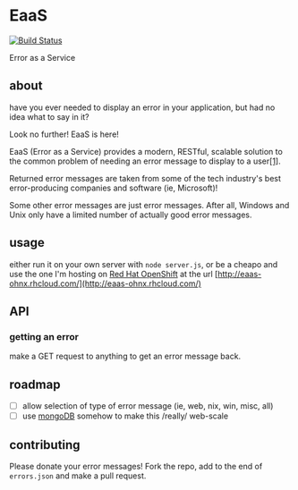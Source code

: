 # EaaS
[![Build Status](https://travis-ci.org/ohnx/eaas.svg?branch=master)](https://travis-ci.org/ohnx/EaaS)

Error as a Service

## about
have you ever needed to display an error in your application, but had no idea what to say in it?

Look no further! EaaS is here!

EaaS (Error as a Service) provides a modern, RESTful, scalable solution to the common problem of needing an error message to display to a user[\[1\]](http://foaas.com/).

Returned error messages are taken from some of the tech industry's best error-producing companies and software (ie, Microsoft)!

Some other error messages are just error messages. After all, Windows and Unix only have a limited number of actually good error messages.

## usage
either run it on your own server with `node server.js`, or be a cheapo and use the one I'm hosting on [Red Hat OpenShift](https://www.openshift.com/) at the url [http://eaas-ohnx.rhcloud.com/](http://eaas-ohnx.rhcloud.com/)

## API
### getting an error
make a GET request to anything to get an error message back.

## roadmap
 - [ ] allow selection of type of error message (ie, web, nix, win, misc, all)
 - [ ] use [mongoDB](https://www.youtube.com/watch?v=dQw4w9WgXcQ) somehow to make this /really/ web-scale

## contributing
Please donate your error messages! Fork the repo, add to the end of `errors.json` and make a pull request.
